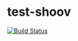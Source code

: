 # test-shoov
[![Build Status](https://live-shoov.pantheonsite.io/api/ci-build-status/27855?status_token=mgYk0bkjtqGrEzctkeP1ZNOE4M6HgraRlbaqVe5EcfI)](https://app.shoov.io/#/repos/27855)
